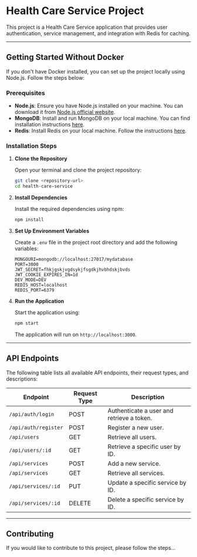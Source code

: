 # Health Care Service Project

This project is a Health Care Service application that provides user authentication, service management, and integration with Redis for caching.

---

## Getting Started Without Docker

If you don't have Docker installed, you can set up the project locally using Node.js. Follow the steps below:

### Prerequisites

- **Node.js**: Ensure you have Node.js installed on your machine. You can download it from [Node.js official website](https://nodejs.org/).
- **MongoDB**: Install and run MongoDB on your local machine. You can find installation instructions [here](https://docs.mongodb.com/manual/installation/).
- **Redis**: Install Redis on your local machine. Follow the instructions [here](https://redis.io/docs/getting-started/installation/).

### Installation Steps

1. **Clone the Repository**

   Open your terminal and clone the project repository:

   ```bash
   git clone <repository-url>
   cd health-care-service
   ```

2. **Install Dependencies**

   Install the required dependencies using npm:

   ```bash
   npm install
   ```

3. **Set Up Environment Variables**

   Create a `.env` file in the project root directory and add the following variables:

   ```plaintext
   MONGOURI=mongodb://localhost:27017/mydatabase
   PORT=3000
   JWT_SECRET=fhkjgskjvgdsykjfsgdkjhvbhdskjbvds
   JWT_COOKIE_EXPIRES_IN=1d
   DEV_MODE=DEV
   REDIS_HOST=localhost
   REDIS_PORT=6379
   ```

4. **Run the Application**

   Start the application using:

   ```bash
   npm start
   ```

   The application will run on `http://localhost:3000`.

---

## API Endpoints

The following table lists all available API endpoints, their request types, and descriptions:

| Endpoint                     | Request Type | Description                                |
|------------------------------|--------------|--------------------------------------------|
| `/api/auth/login`           | POST         | Authenticate a user and retrieve a token. |
| `/api/auth/register`        | POST         | Register a new user.                       |
| `/api/users`                | GET          | Retrieve all users.                        |
| `/api/users/:id`            | GET          | Retrieve a specific user by ID.           |
| `/api/services`             | POST         | Add a new service.                         |
| `/api/services`             | GET          | Retrieve all services.                     |
| `/api/services/:id`         | PUT          | Update a specific service by ID.          |
| `/api/services/:id`         | DELETE       | Delete a specific service by ID.          |

---

## Contributing

If you would like to contribute to this project, please follow the steps...
